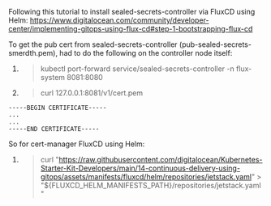 Following this tutorial to install sealed-secrets-controller via FluxCD using Helm:
https://www.digitalocean.com/community/developer-center/implementing-gitops-using-flux-cd#step-1-bootstrapping-flux-cd

To get the pub cert from sealed-secrets-controller (pub-sealed-secrets-smerdth.pem), had to do the following on the controller node itself:

1. > kubectl port-forward service/sealed-secrets-controller -n flux-system 8081:8080
2. > curl 127.0.0.1:8081/v1/cert.pem
  ```
  -----BEGIN CERTIFICATE-----
  ...
  ...
  -----END CERTIFICATE-----
  ```

So for cert-manager FluxCD using Helm:
1. > curl "https://raw.githubusercontent.com/digitalocean/Kubernetes-Starter-Kit-Developers/main/14-continuous-delivery-using-gitops/assets/manifests/fluxcd/helm/repositories/jetstack.yaml" > "${FLUXCD_HELM_MANIFESTS_PATH}/repositories/jetstack.yaml"